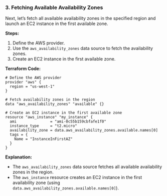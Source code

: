 ### **3. Fetching Available Availability Zones**

Next, let’s fetch all available availability zones in the specified region and launch an EC2 instance in the first available zone.

**Steps:**
1. Define the AWS provider.
2. Use the `aws_availability_zones` data source to fetch the availability zones.
3. Create an EC2 instance in the first available zone.

**Terraform Code:**

```hcl
# Define the AWS provider
provider "aws" {
  region = "us-west-1"
}

# Fetch availability zones in the region
data "aws_availability_zones" "available" {}

# Create an EC2 instance in the first available zone
resource "aws_instance" "my_instance" {
  ami               = "ami-0c55b159cbfafe1f0"
  instance_type     = "t2.micro"
  availability_zone = data.aws_availability_zones.available.names[0]
  tags = {
    Name = "InstanceInFirstAZ"
  }
}
```

**Explanation:**
- The `aws_availability_zones` data source fetches all available availability zones in the region.
- The `aws_instance` resource creates an EC2 instance in the first availability zone (using `data.aws_availability_zones.available.names[0]`).
